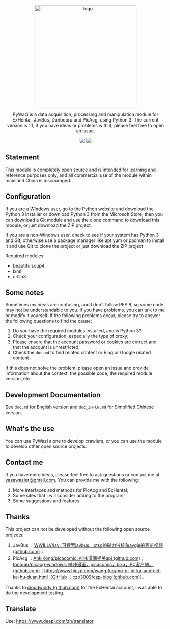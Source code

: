 <p align="center">
<a href="https://github.com/Yazawazi/pywazi"><img src="https://raw.githubusercontent.com/Yazawazi/pywazi/main/pywazi.png" alt="logo" title="很丑的logo" width="320" /></a>
</p>

<p align="center">
PyWazi is a data acquisition, processing and manipulation module for ExHentai, JavBus, Danbooru and PicAcg, using Python 3. The current version is 1.1, if you have ideas or problems with it, please feel free to open an issue.
</p>

<p align="center">
<a href="https://www.python.org/"><img src="https://shields.io/badge/Python-3-green?style=flat-square" /></a>
<a href="https://github.com/Yazawazi/pywazi"><img src="https://shields.io/badge/Version-1.1-yellow?style=flat-square" /></a>
</p>

## Statement
This module is completely open source and is intended for learning and reference purposes only, and all commercial use of the module within mainland China is discouraged.

## Configuration
If you are a Windows user, go to the Python website and download the Python 3 installer or download Python 3 from the Microsoft Store, then you can download a Git module and use the clone command to download this module, or just download the ZIP project.

If you are a non-Windows user, check to see if your system has Python 3 and Git, otherwise use a package manager like apt yum or pacman to install it and use Git to clone the project or just download the ZIP project.

Required modules:
- beautifulsoup4
- lxml
- urllib3

## Some notes
Sometimes my ideas are confusing, and I don't follow PEP 8, so some code may not be understandable to you. If you have problems, you can talk to me or modify it yourself. If the following problems occur, please try to answer the following questions to find the cause:

1. Do you have the required modules installed, and is Python 3?
2. Check your configuration, especially the type of proxy;
3. Please ensure that the account password or cookies are correct and that the account is unrestricted;
4. Check the `doc.md` to find related content or Bing or Google related content.

If this does not solve the problem, please open an issue and provide information about the context, the possible code, the required module version, etc.

## Development Documentation
See `doc.md` for English version and `doc_ZH-CN.md` for Simplified Chinese version.

## What's the use
You can use PyWazi alone to develop crawlers, or you can use the module to develop other open source projects.

## Contact me
If you have more ideas, please feel free to ask questions or contact me at yazawazier@gmail.com. You can provide me with the following:

1. More interfaces and methods for PicAcg and ExHentai;
2. Some sites that I will consider adding to the program;
3. Some suggestions and features.

## Thanks
This project can not be developed without the following open source projects:

1. JavBus ：[WWILLV/iav: 可搜索javbus、btso的磁力链接和avgle的预览视频 (github.com)](https://github.com/WWILLV/iav)；
2. PicAcg ：[AnkiKong/picacomic: 哔咔漫画相关api (github.com)](https://github.com/AnkiKong/picacomic)；[tonquer/picacg-windows: 哔咔漫画，picacomic，bika，PC客户端。 (github.com)](https://github.com/tonquer/picacg-windows)；https://www.hiczp.com/wang-luo/mo-ni-bi-ka-android-ke-hu-duan.html（GitHub ：[czp3009/czp-blog (github.com)](https://github.com/czp3009/czp-blog)）。

Thanks to [cloudwindy (github.com)](https://github.com/cloudwindy) for the ExHentai account, I was able to do the development testing.

## Translate
Use: https://www.deepl.com/zh/translator
